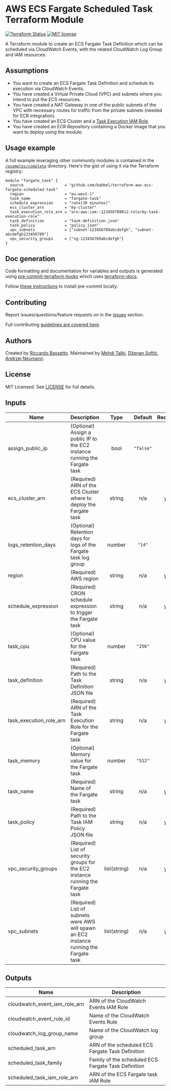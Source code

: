 # AWS ECS Fargate Scheduled Task Terraform Module

[![Terraform Status](https://github.com/babbel/terraform-aws-ecs-fargate-scheduled-task/workflows/Terraform/badge.svg)](https://github.com/babbel/terraform-aws-ecs-fargate-scheduled-task/actions)
[![MIT license](https://img.shields.io/badge/License-MIT-blue.svg)](https://github.com/babbel/terraform-aws-ecs-fargate-scheduled-task/blob/master/LICENCE)

A Terraform module to create an ECS Fargate Task Definition which can be scheduled via CloudWatch Events, with the related CloudWatch Log Group and IAM resources.

## Assumptions

* You want to create an ECS Fargate Task Definition and schedule its execution via CloudWatch Events.
* You have created a Virtual Private Cloud (VPC) and subnets where you intend to put the ECS resources.
* You have created a NAT Gateway in one of the public subnets of the VPC with necessary routes for traffic from the private subnets (needed for ECR integration).
* You have created an ECS Cluster and a [Task Execution IAM Role](https://docs.aws.amazon.com/AmazonECS/latest/developerguide/task_execution_IAM_role.html).
* You have created an ECR Repository containing a Docker image that you want to deploy using the module.

## Usage example

A full example leveraging other community modules is contained in the [`/examples/complete`](https://github.com/babbel/terraform-aws-ecs-fargate-scheduled-task/tree/master/examples/complete) directory.
Here's the gist of using it via the Terraform registry:

```hcl
module "fargate_task" {
  source                  = "github.com/babbel/terraform-aws-ecs-fargate-scheduled-task"
  region                  = "eu-west-1"
  task_name               = "fargate-task"
  schedule_expression     = "rate(30 minutes)"
  ecs_cluster_arn         = "my-cluster"
  task_execution_role_arn = "arn:aws:iam::123456789012:role/my-task-execution-role"
  task_definition         = "task-definition.json"
  task_policy             = "policy.json"
  vpc_subnets             = ["subnet-123456789abcdefgh", "subnet-abcdefgh123456789"]
  vpc_security_groups     = ["sg-123456789abcdefgh"]
}
```

## Doc generation

Code formatting and documentation for variables and outputs is generated using [pre-commit-terraform hooks](https://github.com/antonbabenko/pre-commit-terraform) which uses [terraform-docs](https://github.com/segmentio/terraform-docs).

Follow [these instructions](https://github.com/antonbabenko/pre-commit-terraform#how-to-install) to install pre-commit locally.

## Contributing

Report issues/questions/feature requests on in the [issues](https://github.com/babbel/terraform-aws-ecs-fargate-scheduled-task/issues/new) section.

Full contributing [guidelines are covered here](https://github.com/babbel/terraform-aws-ecs-fargate-scheduled-task/blob/master/CONTRIBUTING.md).

## Authors

Created by [Riccardo Bassetto](https://github.com/rickybasse).
Maintained by [Mehdi Talbi](https://github.com/dimwest), [Dženan Softić](https://github.com/dzeno), [Andrzej Neumann](https://github.com/nandrzej).

## License

MIT Licensed. See [LICENSE](https://github.com/babbel/terraform-aws-ecs-fargate-scheduled-task/blob/master/LICENSE) for full details.

<!-- BEGINNING OF PRE-COMMIT-TERRAFORM DOCS HOOK -->
## Inputs

| Name | Description | Type | Default | Required |
|------|-------------|:----:|:-----:|:-----:|
| assign\_public\_ip | (Optional) Assign a public IP to the EC2 instance running the Fargate task | bool | `"false"` | no |
| ecs\_cluster\_arn | (Required) ARN of the ECS Cluster where to deploy the Fargate task | string | n/a | yes |
| logs\_retention\_days | (Optional) Retention days for logs of the Fargate task log group | number | `"14"` | no |
| region | (Required) AWS region | string | n/a | yes |
| schedule\_expression | (Required) CRON schedule expression to trigger the Fargate task | string | n/a | yes |
| task\_cpu | (Optional) CPU value for the Fargate task | number | `"256"` | no |
| task\_definition | (Required) Path to the Task Definition JSON file | string | n/a | yes |
| task\_execution\_role\_arn | (Required) ARN of the Task Execution Role for the Fargate task | string | n/a | yes |
| task\_memory | (Optional) Memory value for the Fargate task | number | `"512"` | no |
| task\_name | (Required) Name of the Fargate task | string | n/a | yes |
| task\_policy | (Required) Path to the Task IAM Policy JSON file | string | n/a | yes |
| vpc\_security\_groups | (Required) List of security groups for the EC2 instance running the Fargate task | list(string) | n/a | yes |
| vpc\_subnets | (Required) List of subnets were AWS will spawn an EC2 instance running the Fargate task | list(string) | n/a | yes |

## Outputs

| Name | Description |
|------|-------------|
| cloudwatch\_event\_iam\_role\_arn | ARN of the CloudWatch Events IAM Role |
| cloudwatch\_event\_rule\_id | Name of the CloudWatch Events Rule |
| cloudwatch\_log\_group\_name | Name of the CloudWatch log group |
| scheduled\_task\_arn | ARN of the scheduled ECS Fargate Task Definition |
| scheduled\_task\_family | Family of the scheduled ECS Fargate Task Definition |
| scheduled\_task\_iam\_role\_arn | ARN of the ECS Fargate task IAM Role |

<!-- END OF PRE-COMMIT-TERRAFORM DOCS HOOK -->